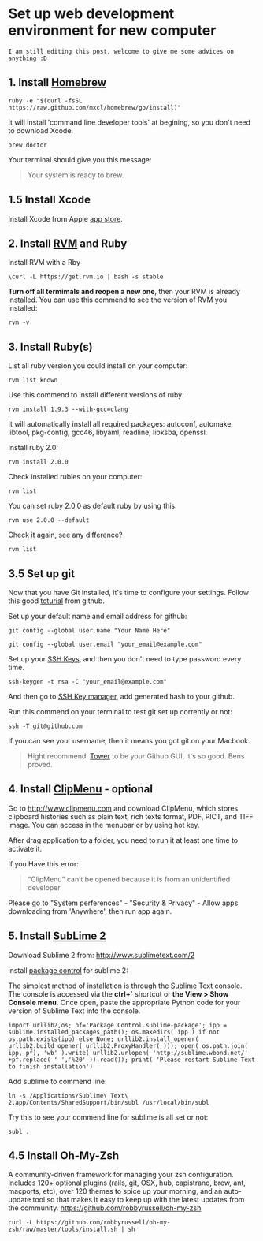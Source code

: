# Set up web development environment for new computer

	I am still editing this post, welcome to give me some advices on anything :D

## 1. Install [Homebrew](http://brew.sh)

	ruby -e "$(curl -fsSL https://raw.github.com/mxcl/homebrew/go/install)"
	
It will install 'command line developer tools' at begining, so you don't need to download Xcode.

	brew doctor

Your terminal should give you this message:

> Your system is ready to brew.

## 1.5 Install Xcode

Install Xcode from Apple [app store](https://developer.apple.com/xcode/).


## 2. Install [RVM](https://rvm.io) and Ruby
Install RVM with a Rby

	\curl -L https://get.rvm.io | bash -s stable
	
**Turn off all termimals and reopen a new one**, then your RVM is already installed. You can use this commend to see the version of RVM you installed:

	rvm -v


## 3. Install Ruby(s)
List all ruby version you could install on your computer:

	rvm list known
	
Use this commend to install different versions of ruby:

	rvm install 1.9.3 --with-gcc=clang
	
It will automatically install all required packages: autoconf, automake, libtool, pkg-config, gcc46, libyaml, readline, libksba, openssl.

Install ruby 2.0:

	rvm install 2.0.0
	
Check installed rubies on your computer:

	rvm list
	
You can set ruby 2.0.0 as default ruby by using this:

	rvm use 2.0.0 --default
	
Check it again, see any difference?
	
	rvm list
	
## 3.5 Set up git

Now that you have Git installed, it's time to configure your settings. Follow this good [toturial](https://help.github.com/articles/set-up-git) from github.

Set up your default name and email address for github:

	git config --global user.name "Your Name Here"
	
	git config --global user.email "your_email@example.com"

Set up your [SSH Keys](https://help.github.com/articles/generating-ssh-keys), and then you don't need to type password every time.

	ssh-keygen -t rsa -C "your_email@example.com"
	
And then go to [SSH Key manager](https://github.com/settings/ssh), add generated hash to your github.

Run this commend on your terminal to test git set up corrently or not:

	ssh -T git@github.com
	
If you can see your username, then it means you got git on your Macbook.

> Hight recommend: [Tower](http://www.git-tower.com/) to be your Github GUI, it's so good. Bens proved.

## 4. Install [ClipMenu](http://www.clipmenu.com) - optional
Go to <http://www.clipmenu.com> and download ClipMenu, which stores clipboard histories such as plain text, rich texts format, PDF, PICT, and TIFF image. You can access in the menubar or by using hot key.

After drag application to a folder, you need to run it at least one time to activate it. 

If you Have this error:
> “ClipMenu” can’t be opened because it is from an unidentified developer

Please go to "System perferences" - "Security & Privacy" - Allow apps downloading from 'Anywhere', then run app again.


## 5. Install [SubLime 2](http://www.sublimetext.com/2)

Download Sublime 2 from: <http://www.sublimetext.com/2>

install [package control](https://sublime.wbond.net/installation) for sublime 2:

The simplest method of installation is through the Sublime Text console. The console is accessed via the **ctrl+`** shortcut or **the View > Show Console menu**. Once open, paste the appropriate Python code for your version of Sublime Text into the console.

	import urllib2,os; pf='Package Control.sublime-package'; ipp = sublime.installed_packages_path(); os.makedirs( ipp ) if not os.path.exists(ipp) else None; urllib2.install_opener( urllib2.build_opener( urllib2.ProxyHandler( ))); open( os.path.join( ipp, pf), 'wb' ).write( urllib2.urlopen( 'http://sublime.wbond.net/' +pf.replace( ' ','%20' )).read()); print( 'Please restart Sublime Text to finish installation')
	
Add sublime to commend line:

	ln -s /Applications/Sublime\ Text\ 2.app/Contents/SharedSupport/bin/subl /usr/local/bin/subl
	
Try this to see your commend line for sublime is all set or not:

	subl .

## 4.5 Install Oh-My-Zsh

A community-driven framework for managing your zsh configuration. Includes 120+ optional plugins (rails, git, OSX, hub, capistrano, brew, ant, macports, etc), over 120 themes to spice up your morning, and an auto-update tool so that makes it easy to keep up with the latest updates from the community. <https://github.com/robbyrussell/oh-my-zsh>

	curl -L https://github.com/robbyrussell/oh-my-zsh/raw/master/tools/install.sh | sh
